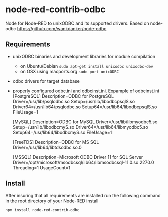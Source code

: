 # node-red-contrib-odbc
Node for Node-RED to unixODBC and its supported drivers.
Based on node-odbc https://github.com/wankdanker/node-odbc 

Requirements
------------

* unixODBC binaries and development libraries for module compilation
  * on Ubuntu/Debian `sudo apt-get install unixodbc unixodbc-dev`
  * on OSX using macports.org `sudo port unixODBC`
* odbc drivers for target database
* properly configured odbc.ini and odbcinst.ini.
Expample of odbcinst.ini
	[PostgreSQL]
	Description=ODBC for PostgreSQL
	Driver=/usr/lib/psqlodbc.so
	Setup=/usr/lib/libodbcpsqlS.so
	Driver64=/usr/lib64/psqlodbc.so
	Setup64=/usr/lib64/libodbcpsqlS.so
	FileUsage=1

	[MySQL]
	Description=ODBC for MySQL
	Driver=/usr/lib/libmyodbc5.so
	Setup=/usr/lib/libodbcmyS.so
	Driver64=/usr/lib64/libmyodbc5.so
	Setup64=/usr/lib64/libodbcmyS.so
	FileUsage=1

	[FreeTDS]
	Description=ODBC for MS SQL
	Driver=/usr/lib64/libtdsodbc.so.0

	[MSSQL]
	Description=Microsoft ODBC Driver 11 for SQL Server
	Driver=/opt/microsoft/msodbcsql/lib64/libmsodbcsql-11.0.so.2270.0
	Threading=1
	UsageCount=1

Install
-------

After insuring that all requirements are installed run the following command in the root directory of your Node-RED install

```bash
npm install node-red-contrib-odbc
```